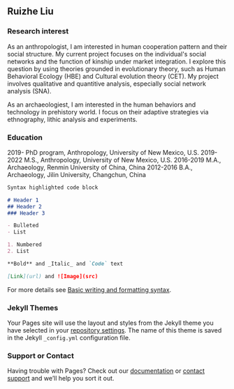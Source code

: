 ## Ruizhe Liu

### Research interest 

As an anthropologist, I am interested in human cooperation pattern and their social structure. My current project focuses on the individual's social networks and the function of kinship under market integration. I explore this question by using theories grounded in evolutionary theory, such as Human Behavioral Ecology (HBE) and Cultural evolution theory (CET). My project involves qualitative and quantitive analysis, especially social network analysis (SNA). 

As an archaeologiest, I am interested in the human behaviors and technology in prehistory world. I focus on their adaptive strategies via ethnography, lithic analysis and experiments. 

### Education 

2019-      PhD program, Anthropology, University of New Mexico, U.S.
2019-2022  M.S., Anthropology, University of New Mexico, U.S.
2016-2019  M.A., Archaeology, Renmin University of China, China
2012-2016  B.A., Archaeology, Jilin University, Changchun, China



```markdown
Syntax highlighted code block

# Header 1
## Header 2
### Header 3

- Bulleted
- List

1. Numbered
2. List

**Bold** and _Italic_ and `Code` text

[Link](url) and ![Image](src)
```

For more details see [Basic writing and formatting syntax](https://docs.github.com/en/github/writing-on-github/getting-started-with-writing-and-formatting-on-github/basic-writing-and-formatting-syntax).

### Jekyll Themes

Your Pages site will use the layout and styles from the Jekyll theme you have selected in your [repository settings](https://github.com/rzliu37/rzliu37.github.io/settings/pages). The name of this theme is saved in the Jekyll `_config.yml` configuration file.

### Support or Contact

Having trouble with Pages? Check out our [documentation](https://docs.github.com/categories/github-pages-basics/) or [contact support](https://support.github.com/contact) and we’ll help you sort it out.
